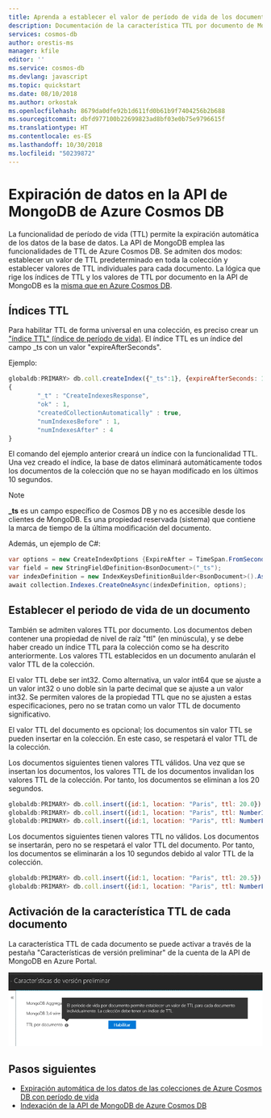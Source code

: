 ```yaml
---
title: Aprenda a establecer el valor de período de vida de los documentos de Azure Cosmos DB creados a través de la API de MongoDB para purgarlos automáticamente del sistema después de un período de tiempo.
description: Documentación de la característica TTL por documento de MongoDB.
services: cosmos-db
author: orestis-ms
manager: kfile
editor: ''
ms.service: cosmos-db
ms.devlang: javascript
ms.topic: quickstart
ms.date: 08/10/2018
ms.author: orkostak
ms.openlocfilehash: 8679da0dfe92b1d611fd0b61b9f7404256b2b688
ms.sourcegitcommit: dbfd977100b22699823ad8bf03e0b75e9796615f
ms.translationtype: HT
ms.contentlocale: es-ES
ms.lasthandoff: 10/30/2018
ms.locfileid: "50239872"
---
```

# <a name="expire-data-in-azure-cosmos-db-mongodb-api"></a>Expiración de datos en la API de MongoDB de Azure Cosmos DB

La funcionalidad de período de vida (TTL) permite la expiración automática de los datos de la base de datos. La API de MongoDB emplea las funcionalidades de TTL de Azure Cosmos DB. Se admiten dos modos: establecer un valor de TTL predeterminado en toda la colección y establecer valores de TTL individuales para cada documento. La lógica que rige los índices de TTL y los valores de TTL por documento en la API de MongoDB es la [misma que en Azure Cosmos DB](../cosmos-db/mongodb-indexing.md).

## <a name="ttl-indexes"></a>Índices TTL
Para habilitar TTL de forma universal en una colección, es preciso crear un ["índice TTL" (índice de período de vida)](../cosmos-db/mongodb-indexing.md). El índice TTL es un índice del campo _ts con un valor "expireAfterSeconds".

Ejemplo:
```JavaScript
globaldb:PRIMARY> db.coll.createIndex({"_ts":1}, {expireAfterSeconds: 10})
{
        "_t" : "CreateIndexesResponse",
        "ok" : 1,
        "createdCollectionAutomatically" : true,
        "numIndexesBefore" : 1,
        "numIndexesAfter" : 4
}
```

El comando del ejemplo anterior creará un índice con la funcionalidad TTL. Una vez creado el índice, la base de datos eliminará automáticamente todos los documentos de la colección que no se hayan modificado en los últimos 10 segundos. 

> [!NOTE]
> **_ts** es un campo específico de Cosmos DB y no es accesible desde los clientes de MongoDB. Es una propiedad reservada (sistema) que contiene la marca de tiempo de la última modificación del documento.
>
    
Además, un ejemplo de C#: 

```csharp
var options = new CreateIndexOptions {ExpireAfter = TimeSpan.FromSeconds(10)}; 
var field = new StringFieldDefinition<BsonDocument>("_ts"); 
var indexDefinition = new IndexKeysDefinitionBuilder<BsonDocument>().Ascending(field); 
await collection.Indexes.CreateOneAsync(indexDefinition, options); 
``` 

## <a name="set-time-to-live-value-for-a-document"></a>Establecer el periodo de vida de un documento 
También se admiten valores TTL por documento. Los documentos deben contener una propiedad de nivel de raíz "ttl" (en minúscula), y se debe haber creado un índice TTL para la colección como se ha descrito anteriormente. Los valores TTL establecidos en un documento anularán el valor TTL de la colección.

El valor TTL debe ser int32. Como alternativa, un valor int64 que se ajuste a un valor int32 o uno doble sin la parte decimal que se ajuste a un valor int32. Se permiten valores de la propiedad TTL que no se ajusten a estas especificaciones, pero no se tratan como un valor TTL de documento significativo.

El valor TTL del documento es opcional; los documentos sin valor TTL se pueden insertar en la colección.  En este caso, se respetará el valor TTL de la colección. 

Los documentos siguientes tienen valores TTL válidos. Una vez que se insertan los documentos, los valores TTL de los documentos invalidan los valores TTL de la colección. Por tanto, los documentos se eliminan a los 20 segundos.  

```JavaScript 
globaldb:PRIMARY> db.coll.insert({id:1, location: "Paris", ttl: 20.0}) 
globaldb:PRIMARY> db.coll.insert({id:1, location: "Paris", ttl: NumberInt(20)}) 
globaldb:PRIMARY> db.coll.insert({id:1, location: "Paris", ttl: NumberLong(20)}) 
```

Los documentos siguientes tienen valores TTL no válidos. Los documentos se insertarán, pero no se respetará el valor TTL del documento. Por tanto, los documentos se eliminarán a los 10 segundos debido al valor TTL de la colección. 

```JavaScript 
globaldb:PRIMARY> db.coll.insert({id:1, location: "Paris", ttl: 20.5}) //TTL value contains non-zero decimal part. 
globaldb:PRIMARY> db.coll.insert({id:1, location: "Paris", ttl: NumberLong(2147483649)}) //TTL value is greater than Int32.MaxValue (2,147,483,648). 
``` 

## <a name="how-to-activate-the-per-document-ttl-feature"></a>Activación de la característica TTL de cada documento
La característica TTL de cada documento se puede activar a través de la pestaña "Características de versión preliminar" de la cuenta de la API de MongoDB en Azure Portal.

![Captura de pantalla de la activación de características TTL de cada documento en el portal](./media/mongodb-ttl/mongodb_portal_ttl.png) 

## <a name="next-steps"></a>Pasos siguientes
* [Expiración automática de los datos de las colecciones de Azure Cosmos DB con período de vida](../cosmos-db/time-to-live.md)
* [Indexación de la API de MongoDB de Azure Cosmos DB](../cosmos-db/mongodb-indexing.md)
